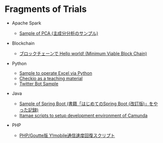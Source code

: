 # Fragments of Trials

- Apache Spark
  - [Sample of PCA (主成分分析のサンプル)](spark/PCA.scala)

- Blockchain
  - [ブロックチェーンで Hello world! (Minimum Viable Block Chain)](sample_blockchane)

- Python
  - [Sample to operate Excel via Python](pyxls-sample)
  - [Checkio as a teaching material](checkio)
  - [Twitter Bot Sample](bot/twitter1.py)

- Java
  - [Sample of Spring Boot (書籍「はじめてのSpring Boot (改訂版)」をやった記録)](hajiboot)
  - [Itamae scripts to setup development environment of Camunda](camunda-env)

- PHP
  - [PHP/Goutte版 Y!mobile通信速度回復スクリプト](ymobile_php)
